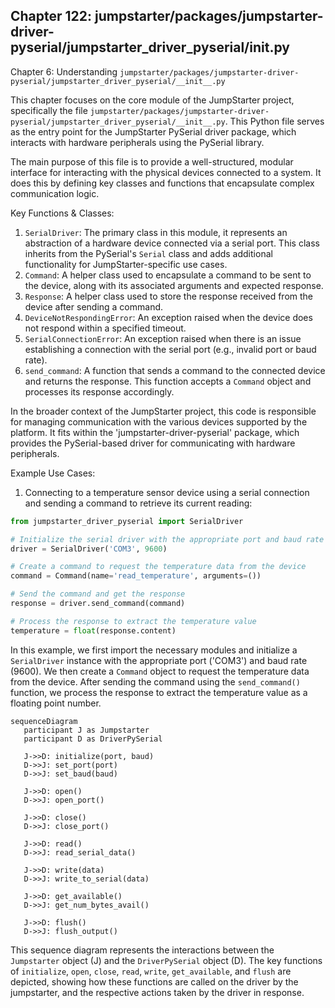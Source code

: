 ## Chapter 122: jumpstarter/packages/jumpstarter-driver-pyserial/jumpstarter_driver_pyserial/__init__.py

 Chapter 6: Understanding `jumpstarter/packages/jumpstarter-driver-pyserial/jumpstarter_driver_pyserial/__init__.py`

This chapter focuses on the core module of the JumpStarter project, specifically the file `jumpstarter/packages/jumpstarter-driver-pyserial/jumpstarter_driver_pyserial/__init__.py`. This Python file serves as the entry point for the JumpStarter PySerial driver package, which interacts with hardware peripherals using the PySerial library.

The main purpose of this file is to provide a well-structured, modular interface for interacting with the physical devices connected to a system. It does this by defining key classes and functions that encapsulate complex communication logic.

Key Functions & Classes:
1. `SerialDriver`: The primary class in this module, it represents an abstraction of a hardware device connected via a serial port. This class inherits from the PySerial's `Serial` class and adds additional functionality for JumpStarter-specific use cases.
2. `Command`: A helper class used to encapsulate a command to be sent to the device, along with its associated arguments and expected response.
3. `Response`: A helper class used to store the response received from the device after sending a command.
4. `DeviceNotRespondingError`: An exception raised when the device does not respond within a specified timeout.
5. `SerialConnectionError`: An exception raised when there is an issue establishing a connection with the serial port (e.g., invalid port or baud rate).
6. `send_command`: A function that sends a command to the connected device and returns the response. This function accepts a `Command` object and processes its response accordingly.

In the broader context of the JumpStarter project, this code is responsible for managing communication with the various devices supported by the platform. It fits within the 'jumpstarter-driver-pyserial' package, which provides the PySerial-based driver for communicating with hardware peripherals.

Example Use Cases:
1. Connecting to a temperature sensor device using a serial connection and sending a command to retrieve its current reading:

```python
from jumpstarter_driver_pyserial import SerialDriver

# Initialize the serial driver with the appropriate port and baud rate
driver = SerialDriver('COM3', 9600)

# Create a command to request the temperature data from the device
command = Command(name='read_temperature', arguments=())

# Send the command and get the response
response = driver.send_command(command)

# Process the response to extract the temperature value
temperature = float(response.content)
```

In this example, we first import the necessary modules and initialize a `SerialDriver` instance with the appropriate port ('COM3') and baud rate (9600). We then create a `Command` object to request the temperature data from the device. After sending the command using the `send_command()` function, we process the response to extract the temperature value as a floating point number.

 ```mermaid
sequenceDiagram
    participant J as Jumpstarter
    participant D as DriverPySerial

    J->>D: initialize(port, baud)
    D->>J: set_port(port)
    D->>J: set_baud(baud)

    J->>D: open()
    D->>J: open_port()

    J->>D: close()
    D->>J: close_port()

    J->>D: read()
    D->>J: read_serial_data()

    J->>D: write(data)
    D->>J: write_to_serial(data)

    J->>D: get_available()
    D->>J: get_num_bytes_avail()

    J->>D: flush()
    D->>J: flush_output()
```
This sequence diagram represents the interactions between the `Jumpstarter` object (J) and the `DriverPySerial` object (D). The key functions of `initialize`, `open`, `close`, `read`, `write`, `get_available`, and `flush` are depicted, showing how these functions are called on the driver by the jumpstarter, and the respective actions taken by the driver in response.